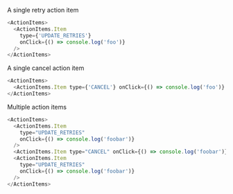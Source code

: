 A single retry action item

```js
<ActionItems>
  <ActionItems.Item
    type={'UPDATE_RETRIES'}
    onClick={() => console.log('foo')}
  />
</ActionItems>
```

A single cancel action item

```js
<ActionItems>
  <ActionItems.Item type={'CANCEL'} onClick={() => console.log('foo')} />
</ActionItems>
```

Multiple action items

```js
<ActionItems>
  <ActionItems.Item
    type="UPDATE_RETRIES"
    onClick={() => console.log('foobar')}
  />
  <ActionItems.Item type="CANCEL" onClick={() => console.log('foobar')} />
  <ActionItems.Item
    type="UPDATE_RETRIES"
    onClick={() => console.log('foobar')}
  />
</ActionItems>
```
